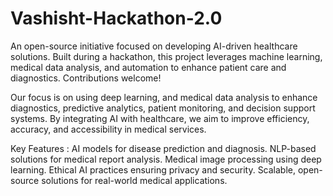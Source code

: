 # Vashisht-Hackathon-2.0

An open-source initiative focused on developing AI-driven healthcare solutions. Built during a hackathon, this project leverages machine learning, medical data analysis, and automation to enhance patient care and diagnostics. Contributions welcome!

Our focus is on using deep learning, and medical data analysis to enhance diagnostics, predictive analytics, patient monitoring, and decision support systems. By integrating AI with healthcare, we aim to improve efficiency, accuracy, and accessibility in medical services.

Key Features : AI models for disease prediction and diagnosis. NLP-based solutions for medical report analysis. Medical image processing using deep learning. Ethical AI practices ensuring privacy and security. Scalable, open-source solutions for real-world medical applications.
